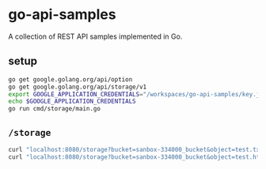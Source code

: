 # go-api-samples
A collection of REST API samples implemented in Go.

## setup
```bash
go get google.golang.org/api/option
go get google.golang.org/api/storage/v1
export GOOGLE_APPLICATION_CREDENTIALS="/workspaces/go-api-samples/key.json"
echo $GOOGLE_APPLICATION_CREDENTIALS
go run cmd/storage/main.go 
```

## `/storage`
```bash
curl "localhost:8080/storage?bucket=sanbox-334000_bucket&object=test.txt" -i
curl "localhost:8080/storage?bucket=sanbox-334000_bucket&object=test.html" -i
```
